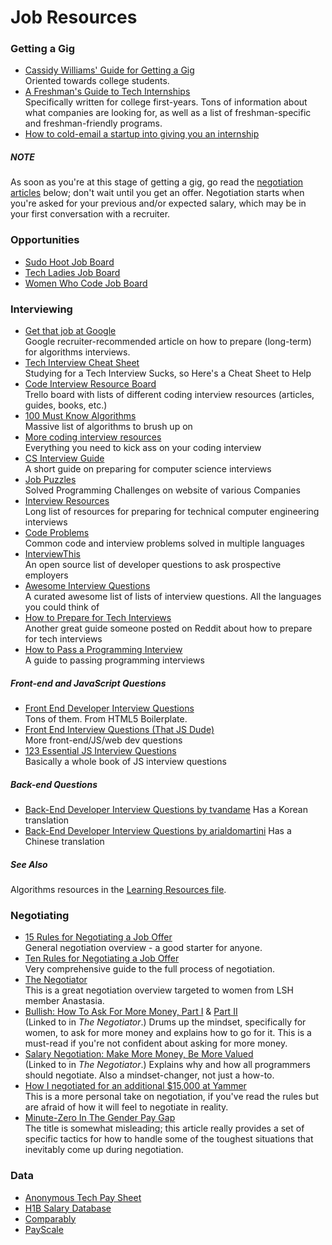 # Job Resources

### Getting a Gig
* [Cassidy Williams' Guide for Getting a Gig](https://github.com/cassidoo/getting-a-gig)  
  Oriented towards college students.
* [A Freshman's Guide to Tech Internships](https://callajun.github.io/csfrosh/)  
  Specifically written for college first-years. Tons of information about what
  companies are looking for, as well as a list of freshman-specific and
  freshman-friendly programs.
* [How to cold-email a startup into giving you an internship](https://creator.wework.com/knowledge/get-startup-job-internship-cold-email/)  

##### NOTE
As soon as you're at this stage of getting a gig, go read the
[negotiation articles](#negotiating) below; don't wait until you get an offer.
Negotiation starts when you're asked for your previous and/or expected salary,
which may be in your first conversation with a recruiter.

### Opportunities
* [Sudo Hoot Job Board](http://jobs.sudohoot.com/)  
* [Tech Ladies Job Board](http://www.hiretechladies.com/browse-jobs)  
* [Women Who Code Job Board](https://www.womenwhocode.com/jobs)  

### Interviewing
* [Get that job at Google](http://steve-yegge.blogspot.com/2008/03/get-that-job-at-google.html)  
  Google recruiter-recommended article on how to prepare (long-term) for
  algorithms interviews.
* [Tech Interview Cheat Sheet](https://gist.github.com/TSiege/cbb0507082bb18ff7e4b)  
  Studying for a Tech Interview Sucks, so Here's a Cheat Sheet to Help
* [Code Interview Resource Board](https://trello.com/b/lpp1l94G/code-interview-resource-board)  
  Trello board with lists of different coding interview resources (articles,
  guides, books, etc.)
* [100 Must Know Algorithms](https://www.quora.com/What-algorithms-and-data-structures-should-any-software-engineer-know/answer/Arun-Sahay)  
  Massive list of algorithms to brush up on
* [More coding interview resources](https://github.com/andreis/interview)  
  Everything you need to kick ass on your coding interview
* [CS Interview Guide](https://github.com/schmatz/cs-interview-guide)  
  A short guide on preparing for computer science interviews
* [Job Puzzles](https://github.com/SITZ/JobPuzzles)  
  Solved Programming Challenges on website of various Companies
* [Interview Resources](https://github.com/davidhampgonsalves/interview-resources)  
  Long list of resources for preparing for technical computer engineering
  interviews
* [Code Problems](https://github.com/blakeembrey/code-problems)  
  Common code and interview problems solved in multiple languages
* [InterviewThis](https://github.com/ChiperSoft/InterviewThis)  
  An open source list of developer questions to ask prospective employers
* [Awesome Interview Questions](https://github.com/MaximAbramchuck/awesome-interview-questions)  
  A curated awesome list of lists of interview questions. All the languages you
  could think of
* [How to Prepare for Tech Interviews](https://www.reddit.com/r/cscareerquestions/comments/1jov24/heres_how_to_prepare_for_tech_interviews/)  
  Another great guide someone posted on Reddit about how to prepare for tech
  interviews
* [How to Pass a Programming Interview](http://blog.triplebyte.com/how-to-pass-a-programming-interview)  
  A guide to passing programming interviews

##### Front-end and JavaScript Questions
* [Front End Developer Interview Questions](http://h5bp.github.io/Front-end-Developer-Interview-Questions/)  
  Tons of them. From HTML5 Boilerplate.
* [Front End Interview Questions (That JS Dude)](https://github.com/khan4019/front-end-Interview-Questions)  
  More front-end/JS/web dev questions
* [123 Essential JS Interview Questions](https://github.com/nishant8BITS/123-Essential-JavaScript-Interview-Question)  
  Basically a whole book of JS interview questions

##### Back-end Questions
* [Back-End Developer Interview Questions by tvandame](https://github.com/tvandame/back-end-developer-interview-questions)
  Has a Korean translation
* [Back-End Developer Interview Questions by arialdomartini](https://github.com/arialdomartini/Back-End-Developer-Interview-Questions)
  Has a Chinese translation

##### See Also
Algorithms resources in the [Learning Resources file](learning_resources.md).

### Negotiating
* [15 Rules for Negotiating a Job Offer](https://hbr.org/2014/04/15-rules-for-negotiating-a-job-offer)  
  General negotiation overview - a good starter for anyone.
* [Ten Rules for Negotiating a Job Offer](https://medium.freecodecamp.com/ten-rules-for-negotiating-a-job-offer-ee17cccbdab6#.lfn7krckx)  
  Very comprehensive guide to the full process of negotiation.
* [The Negotiator](https://medium.com/ladies-storm-hackathons/the-negotiator-e259da8fb7d1#.za5n72ag9)  
  This is a great negotiation overview targeted to women from LSH member
  Anastasia.
* [Bullish: How To Ask For More Money, Part I](http://www.thegrindstone.com/2012/05/04/career-management/bullish-how-to-ask-for-more-money-part-i-107/) &
  [Part II](http://www.thegrindstone.com/2012/05/11/career-management/bullish-how-to-ask-for-more-money-part-ii-757/)  
  (Linked to in _The Negotiator_.) Drums up the mindset, specifically for women,
  to ask for more money and explains how to go for it. This is a must-read if
  you're not confident about asking for more money.
* [Salary Negotiation: Make More Money, Be More Valued](http://www.kalzumeus.com/2012/01/23/salary-negotiation/)  
  (Linked to in _The Negotiator_.) Explains why and how all programmers should
  negotiate. Also a mindset-changer, not just a how-to.
* [How I negotiated for an additional $15,000 at Yammer](https://medium.com/we-are-yammer/how-i-negotiated-for-an-additional-15-000-at-yammer-2d3c137623ec#.fci5mk8bb)  
  This is a more personal take on negotiation, if you've read the rules but are
  afraid of how it will feel to negotiate in reality.
* [Minute-Zero In The Gender Pay Gap](https://medium.com/tarah-wheeler-van-vlack/minute-zero-in-the-gender-pay-gap-7c6695daffbd#.uytm3mg0n)  
  The title is somewhat misleading; this article really provides a set of
  specific tactics for how to handle some of the toughest situations that
  inevitably come up during negotiation.

### Data
* [Anonymous Tech Pay Sheet](https://docs.google.com/spreadsheets/d/1WkwNK36FyUfrEFK1QjxVod83vJSnuqezeuYF8LkMSbo/edit#gid=1606337908)  
* [H1B Salary Database](http://h1bdata.info)  
* [Comparably](https://www.comparably.com/)  
* [PayScale](http://www.payscale.com/)  
